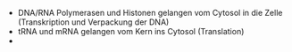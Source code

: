 - DNA/RNA Polymerasen und Histonen gelangen vom Cytosol in die Zelle (Transkription und Verpackung der DNA)
- tRNA und mRNA gelangen vom Kern ins Cytosol (Translation)
-